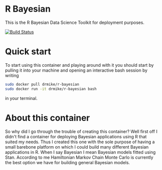 # R Bayesian
This is the R Bayesian Data Science Toolkit for deployment purposes.

[![Build Status](https://travis-ci.org/DoktorMike/r-bayesian.svg?branch=master)](https://travis-ci.org/DoktorMike/r-bayesian)

# Quick start

To start using this container and playing around with it you should start by pulling it into your machine and opening an interactive bash session by writing

```bash
sudo docker pull drmike/r-bayesian
sudo docker run -it drmike/r-bayesian bash
```

in your terminal.

# About this container

So why did I go through the trouble of creating this container? Well first off I didn't find a container for deploying Bayesian applications using R that suited my needs. Thus I created this one with the sole purpose of having a small barebone platform on which I could build many different Bayesian applications in R. When I say Bayesian I mean Bayesian models fitted using Stan. According to me Hamiltonian Markov Chain Monte Carlo is currently the best option we have for building general Bayesian models.
